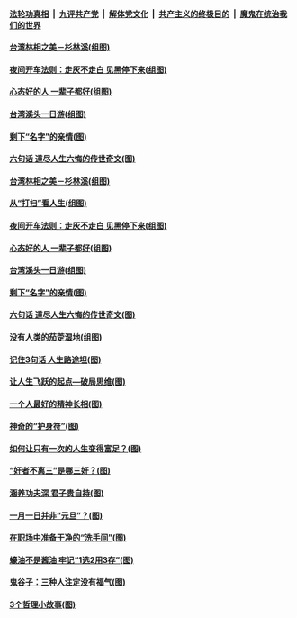 

####  [法轮功真相](../../../../basic/blob/master/README.md?t=01050802) &nbsp;|&nbsp; [九评共产党](../../../../9ping.md/blob/master/README.md?t=01050802) &nbsp;|&nbsp; [解体党文化](../../../../jtdwh.md/blob/master/README.md?t=01050802)  &nbsp;|&nbsp; [共产主义的终极目的](../../../../gczydzjmd.md/blob/master/README.md?t=01050802) &nbsp;|&nbsp; [魔鬼在统治我们的世界](../../../../mgztzwmdsj.md/blob/master/README.md?t=01050802) 

#### [台湾林相之美－杉林溪(组图)](../pages/p8/957835.md?t=01050802) 

#### [夜间开车法则：走灰不走白 见黑停下来(组图)](../pages/p8/958000.md?t=01050802) 

#### [心态好的人 一辈子都好(组图)](../pages/p8/957684.md?t=01050802) 

#### [台湾溪头一日游(组图)](../pages/p8/957824.md?t=01050802) 

#### [剩下“名字”的亲情(图)](../pages/p8/957689.md?t=01050802) 

#### [六句话 道尽人生六悔的传世奇文(图)](../pages/p8/953652.md?t=01050802) 

#### [台湾林相之美－杉林溪(组图)](../pages/p8/957835.md?t=01050802) 

#### [从“打扫”看人生(组图)](../pages/p8/958003.md?t=01050802) 

#### [夜间开车法则：走灰不走白 见黑停下来(组图)](../pages/p8/958000.md?t=01050802) 

#### [心态好的人 一辈子都好(组图)](../pages/p8/957684.md?t=01050802) 

#### [台湾溪头一日游(组图)](../pages/p8/957824.md?t=01050802) 

#### [剩下“名字”的亲情(图)](../pages/p8/957689.md?t=01050802) 

#### [六句话 道尽人生六悔的传世奇文(图)](../pages/p8/953652.md?t=01050802) 

#### [没有人类的茄萣湿地(组图)](../pages/p8/957845.md?t=01050802) 

#### [记住3句话 人生路途坦(图)](../pages/p8/957447.md?t=01050802) 

#### [让人生飞跃的起点—破局思维(图)](../pages/p8/957751.md?t=01050802) 

#### [一个人最好的精神长相(图)](../pages/p8/957672.md?t=01050802) 

#### [神奇的“护身符”(图)](../pages/p8/957650.md?t=01050802) 

#### [如何让只有一次的人生变得富足？(图)](../pages/p8/957113.md?t=01050802) 

#### [“奸者不离三”是哪三奸？(图)](../pages/p8/957449.md?t=01050802) 

#### [涵养功夫深 君子贵自持(图)](../pages/p8/957463.md?t=01050802) 

#### [一月一日并非“元旦”？(图)](../pages/p8/957644.md?t=01050802) 

#### [在职场中准备干净的“洗手间”(图)](../pages/p8/957521.md?t=01050802) 

#### [蠔油不是酱油 牢记“1选2用3存”(图)](../pages/p8/957453.md?t=01050802) 

#### [鬼谷子：三种人注定没有福气(图)](../pages/p8/957459.md?t=01050802) 

#### [3个哲理小故事(图)](../pages/p8/957444.md?t=01050802) 

